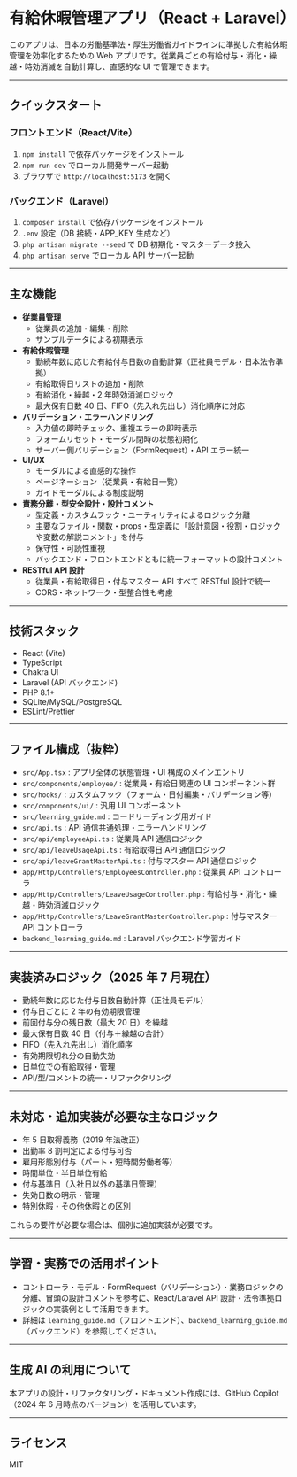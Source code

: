 # 有給休暇管理アプリ（React + Laravel）

このアプリは、日本の労働基準法・厚生労働省ガイドラインに準拠した有給休暇管理を効率化するための Web アプリです。従業員ごとの有給付与・消化・繰越・時効消滅を自動計算し、直感的な UI で管理できます。

---

## クイックスタート

### フロントエンド（React/Vite）

1. `npm install` で依存パッケージをインストール
2. `npm run dev` でローカル開発サーバー起動
3. ブラウザで `http://localhost:5173` を開く

### バックエンド（Laravel）

1. `composer install` で依存パッケージをインストール
2. `.env` 設定（DB 接続・APP_KEY 生成など）
3. `php artisan migrate --seed` で DB 初期化・マスターデータ投入
4. `php artisan serve` でローカル API サーバー起動

---

## 主な機能

- **従業員管理**
  - 従業員の追加・編集・削除
  - サンプルデータによる初期表示
- **有給休暇管理**
  - 勤続年数に応じた有給付与日数の自動計算（正社員モデル・日本法令準拠）
  - 有給取得日リストの追加・削除
  - 有給消化・繰越・2 年時効消滅ロジック
  - 最大保有日数 40 日、FIFO（先入れ先出し）消化順序に対応
- **バリデーション・エラーハンドリング**
  - 入力値の即時チェック、重複エラーの即時表示
  - フォームリセット・モーダル閉時の状態初期化
  - サーバー側バリデーション（FormRequest）・API エラー統一
- **UI/UX**
  - モーダルによる直感的な操作
  - ページネーション（従業員・有給日一覧）
  - ガイドモーダルによる制度説明
- **責務分離・型安全設計・設計コメント**
  - 型定義・カスタムフック・ユーティリティによるロジック分離
  - 主要なファイル・関数・props・型定義に「設計意図・役割・ロジックや変数の解説コメント」を付与
  - 保守性・可読性重視
  - バックエンド・フロントエンドともに統一フォーマットの設計コメント
- **RESTful API 設計**
  - 従業員・有給取得日・付与マスター API すべて RESTful 設計で統一
  - CORS・ネットワーク・型整合性も考慮

---

## 技術スタック

- React (Vite)
- TypeScript
- Chakra UI
- Laravel (API バックエンド)
- PHP 8.1+
- SQLite/MySQL/PostgreSQL
- ESLint/Prettier

---

## ファイル構成（抜粋）

- `src/App.tsx` : アプリ全体の状態管理・UI 構成のメインエントリ
- `src/components/employee/` : 従業員・有給日関連の UI コンポーネント群
- `src/hooks/` : カスタムフック（フォーム・日付編集・バリデーション等）
- `src/components/ui/` : 汎用 UI コンポーネント
- `src/learning_guide.md` : コードリーディング用ガイド
- `src/api.ts` : API 通信共通処理・エラーハンドリング
- `src/api/employeeApi.ts` : 従業員 API 通信ロジック
- `src/api/leaveUsageApi.ts` : 有給取得日 API 通信ロジック
- `src/api/leaveGrantMasterApi.ts` : 付与マスター API 通信ロジック
- `app/Http/Controllers/EmployeesController.php` : 従業員 API コントローラ
- `app/Http/Controllers/LeaveUsageController.php` : 有給付与・消化・繰越・時効消滅ロジック
- `app/Http/Controllers/LeaveGrantMasterController.php` : 付与マスター API コントローラ
- `backend_learning_guide.md` : Laravel バックエンド学習ガイド

---

## 実装済みロジック（2025 年 7 月現在）

- 勤続年数に応じた付与日数自動計算（正社員モデル）
- 付与日ごとに 2 年の有効期限管理
- 前回付与分の残日数（最大 20 日）を繰越
- 最大保有日数 40 日（付与＋繰越の合計）
- FIFO（先入れ先出し）消化順序
- 有効期限切れ分の自動失効
- 日単位での有給取得・管理
- API/型/コメントの統一・リファクタリング

---

## 未対応・追加実装が必要な主なロジック

- 年 5 日取得義務（2019 年法改正）
- 出勤率 8 割判定による付与可否
- 雇用形態別付与（パート・短時間労働者等）
- 時間単位・半日単位有給
- 付与基準日（入社日以外の基準日管理）
- 失効日数の明示・管理
- 特別休暇・その他休暇との区別

これらの要件が必要な場合は、個別に追加実装が必要です。

---

## 学習・実務での活用ポイント

- コントローラ・モデル・FormRequest（バリデーション）・業務ロジックの分離、冒頭の設計コメントを参考に、React/Laravel API 設計・法令準拠ロジックの実装例として活用できます。
- 詳細は `learning_guide.md`（フロントエンド）、`backend_learning_guide.md`（バックエンド）を参照してください。

---

## 生成 AI の利用について

本アプリの設計・リファクタリング・ドキュメント作成には、GitHub Copilot（2024 年 6 月時点のバージョン）を活用しています。

---

## ライセンス

MIT
